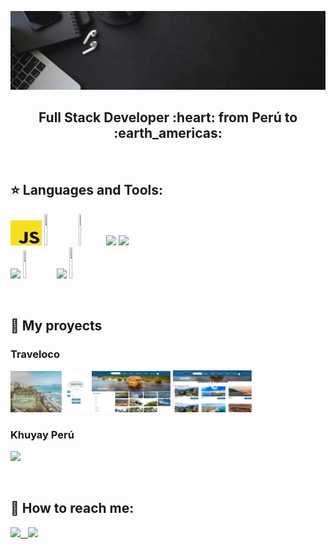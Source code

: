 ![Hi, I'm Yuvisa](https://github.com/YuviQP/YuviQP/blob/main/imagen/yuvisa.gif)

<h2 align="center">
Full Stack Developer :heart: from Perú to :earth_americas:
</h2>

&nbsp;&nbsp;


## :star: Languages and Tools:

<p>
  <code><img width="10%" height="40px" src="https://github.com/YuviQP/YuviQP/blob/main/logos/javascript.png"></code>
  <code><img width="10%" height="50px" src="https://github.com/WanCirone/wancirone/blob/main/logos/1200px-Devicon-css3-plain.svg.png"></code>
  <code><img width="8%" height="50px" src="https://github.com/WanCirone/wancirone/blob/main/logos/javascript-1.svg"></code>
  <code><img width="10%" src="https://www.vectorlogo.zone/logos/git-scm/git-scm-ar21.svg"></code>
  <code><img width="10%" src="https://www.vectorlogo.zone/logos/getbootstrap/getbootstrap-ar21.svg"></code>
  <br />
  <code><img width="10%" src="https://www.vectorlogo.zone/logos/reactjs/reactjs-ar21.svg"></code>
  <code><img width="10%" height="45" src="https://cdn.worldvectorlogo.com/logos/redux.svg"></code>
  <code><img width="10%" src="https://www.vectorlogo.zone/logos/nodejs/nodejs-ar21.svg"></code>
  <code><img  width="10%" height="50px" src="https://www.google.com/search?q=express+node&sxsrf=ALiCzsbkYF-0LyII2C0d81bMAtV0t-tczg:1656211758926&source=lnms&tbm=isch&sa=X&ved=2ahUKEwjv3sDMjcr4AhVuF7kGHdXXA0QQ_AUoAXoECAEQAw&cshid=1656211759998388&biw=1535&bih=798&dpr=1.25#imgrc=1g2YM6JjbO-BsM"></code>
  <br />
</p>

&nbsp;

## :pushpin: My proyects
<h3>Traveloco</h3> 
<p>
  <a><img src="https://github.com/YuviQP/YuviQP/blob/main/imagen/traveloco/login.png" width="25%"></a>
  <a><img src="https://github.com/YuviQP/YuviQP/blob/main/imagen/traveloco/home.png" width="25%"></a>
  <a><img src="https://github.com/YuviQP/YuviQP/blob/main/imagen/traveloco/experiencia.png" width="25%"></a>
</p> 

<h3>Khuyay Perú</h3>
<p>
  <a><img src="https://github.com/YuviQP/YuviQP/blob/main/imagen/KhuyayPerú/Landing%20page.png" width="20%"></a>
</p> 
&nbsp;

## :paperclip: How to reach me:
<span >
<a href="https://www.linkedin.com/in/yuviqp" ><img width="5%" src="https://github.com/WanCirone/wancirone/blob/main/logos/linkedin-icon.png"> &nbsp;
<a href="mailto:yuvisa.palomino@gmail.com" ><img width="5%" src="https://github.com/WanCirone/wancirone/blob/main/logos/gmail-icon%20green.png">
</span>
